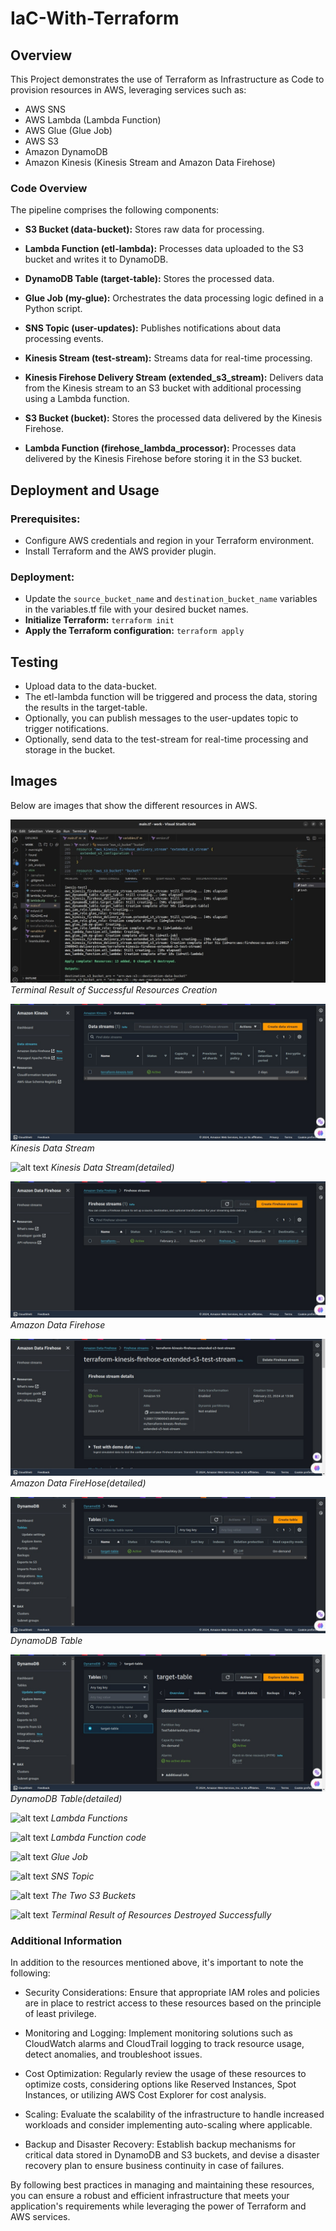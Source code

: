 # IaC-With-Terraform

## Overview

This Project demonstrates the use of Terraform as Infrastructure as Code to provision resources in AWS, leveraging services such as:
-  AWS SNS
-  AWS Lambda (Lambda Function)
-  AWS Glue (Glue Job)
-  AWS S3
-  Amazon DynamoDB
-  Amazon Kinesis (Kinesis Stream and Amazon Data Firehose)



### Code Overview
The pipeline comprises the following components:

- **S3 Bucket (data-bucket):** Stores raw data for processing.

- **Lambda Function (etl-lambda):** Processes data uploaded to the S3 bucket and writes it to DynamoDB.

- **DynamoDB Table (target-table):** Stores the processed data.

- **Glue Job (my-glue):** Orchestrates the data processing logic defined in a Python script.

- **SNS Topic (user-updates):** Publishes notifications about data processing events.

- **Kinesis Stream (test-stream):** Streams data for real-time processing.

- **Kinesis Firehose Delivery Stream (extended_s3_stream):** Delivers data from the Kinesis stream to an S3 bucket with additional processing using a Lambda function.

- **S3 Bucket (bucket):** Stores the processed data delivered by the Kinesis Firehose.

- **Lambda Function (firehose_lambda_processor):** Processes data delivered by the Kinesis Firehose before storing it in the S3 bucket.


## Deployment and Usage
### Prerequisites:
- Configure AWS credentials and region in your Terraform environment.
- Install Terraform and the AWS provider plugin.
### Deployment:
- Update the `source_bucket_name` and `destination_bucket_name` variables in the variables.tf file with your desired bucket names.
- **Initialize Terraform:** `terraform init`
- **Apply the Terraform configuration:** `terraform apply`

## Testing
- Upload data to the data-bucket.
- The etl-lambda function will be triggered and process the data, storing the results in the target-table.
- Optionally, you can publish messages to the user-updates topic to trigger notifications.
- Optionally, send data to the test-stream for real-time processing and storage in the bucket.


## Images
Below are images that show the different resources in AWS.

![alt text](images/image.jpg)
*Terminal Result of Successful Resources Creation*

![alt text](images/image-1.png)
*Kinesis Data Stream*

![alt text](images/image-2.png)
*Kinesis Data Stream(detailed)*

![alt text](images/image-3.png)
*Amazon Data Firehose*

![alt text](images/image-4.png)
*Amazon Data FireHose(detailed)*

![alt text](images/image-5.png)
*DynamoDB Table*

![alt text](images/image-6.png)
*DynamoDB Table(detailed)*

![alt text](images/image-7.png)
*Lambda Functions*

![alt text](images/image-8.png)
*Lambda Function code*

![alt text](images/image-9.png)
*Glue Job*

![alt text](images/image-10.png)
*SNS Topic*

![alt text](images/image-11.png)
*The Two S3 Buckets*

![alt text](images/image-12.png)
*Terminal Result of Resources Destroyed Successfully*


### Additional Information

In addition to the resources mentioned above, it's important to note the following:

- Security Considerations: Ensure that appropriate IAM roles and policies are in place to restrict access to these resources based on the principle of least privilege.

- Monitoring and Logging: Implement monitoring solutions such as CloudWatch alarms and CloudTrail logging to track resource usage, detect anomalies, and troubleshoot issues.

- Cost Optimization: Regularly review the usage of these resources to optimize costs, considering options like Reserved Instances, Spot Instances, or utilizing AWS Cost Explorer for cost analysis.

- Scaling: Evaluate the scalability of the infrastructure to handle increased workloads and consider implementing auto-scaling where applicable.

- Backup and Disaster Recovery: Establish backup mechanisms for critical data stored in DynamoDB and S3 buckets, and devise a disaster recovery plan to ensure business continuity in case of failures.

By following best practices in managing and maintaining these resources, you can ensure a robust and efficient infrastructure that meets your application's requirements while leveraging the power of Terraform and AWS services.
